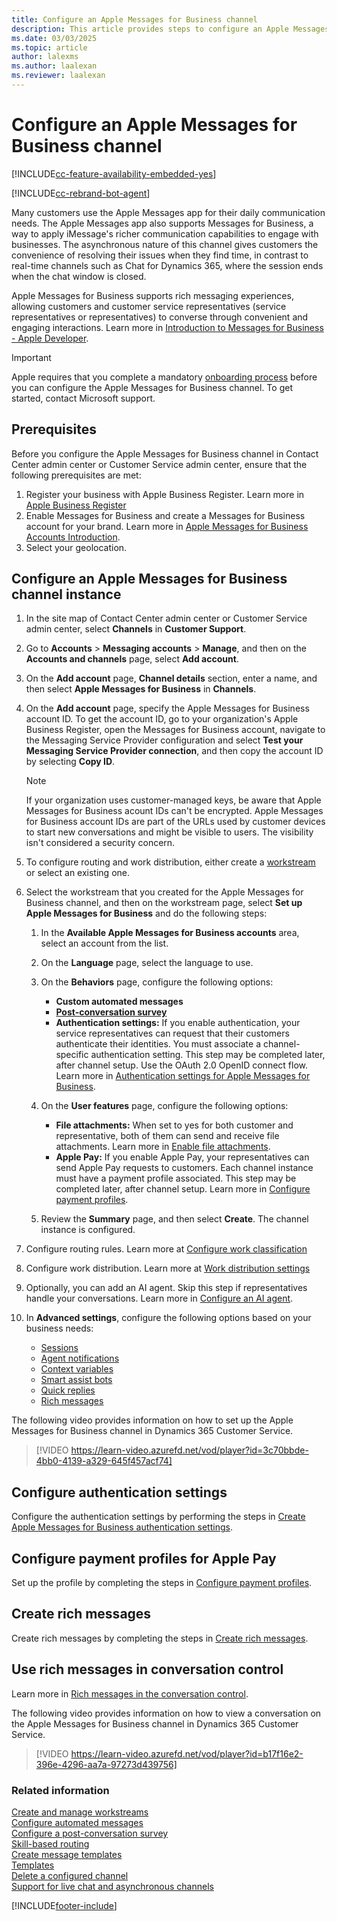 ```yaml
---
title: Configure an Apple Messages for Business channel
description: This article provides steps to configure an Apple Messages for Business channel and Apple pages in the admin center.
ms.date: 03/03/2025
ms.topic: article
author: lalexms
ms.author: laalexan
ms.reviewer: laalexan
---
```


# Configure an Apple Messages for Business channel

[!INCLUDE[cc-feature-availability-embedded-yes](../../includes/cc-feature-availability-embedded-yes.md)]

[!INCLUDE[cc-rebrand-bot-agent](../../includes/cc-rebrand-bot-agent.md)]


Many customers use the Apple Messages app for their daily communication needs. The Apple Messages app also supports Messages for Business, a way to apply iMessage's richer communication capabilities to engage with businesses. The asynchronous nature of this channel gives customers the convenience of resolving their issues when they find time, in contrast to real-time channels such as Chat for Dynamics 365, where the session ends when the chat window is closed.

Apple Messages for Business supports rich messaging experiences, allowing customers and customer service representatives (service representatives or representatives) to converse through convenient and engaging interactions. Learn more in [Introduction to Messages for Business - Apple Developer](https://developer.apple.com/design/human-interface-guidelines/messages-for-business).

> [!IMPORTANT]
> Apple requires that you complete a mandatory [onboarding process](https://go.microsoft.com/fwlink/?linkid=2296920) before you can configure the Apple Messages for Business channel. To get started, contact Microsoft support.

## Prerequisites

Before you configure the Apple Messages for Business channel in Contact Center admin center or Customer Service admin center, ensure that the following prerequisites are met:

1. Register your business with Apple Business Register. Learn more in [Apple Business Register](https://register.apple.com/)
1. Enable Messages for Business and create a Messages for Business account for your brand. Learn more in [Apple Messages for Business Accounts Introduction](https://register.apple.com/resources/messages/messaging-documentation/).
1. Select your geolocation.


## Configure an Apple Messages for Business channel instance

1. In the site map of Contact Center admin center or Customer Service admin center, select **Channels** in **Customer Support**.

1. Go to **Accounts** > **Messaging accounts** > **Manage**, and then on the **Accounts and channels** page, select **Add account**.

1. On the **Add account** page, **Channel details** section, enter a name, and then select **Apple Messages for Business** in **Channels**.

1. On the **Add account** page, specify the Apple Messages for Business account ID. To get the account ID, go to your organization's Apple Business Register, open the Messages for Business account, navigate to the Messaging Service Provider configuration and select **Test your Messaging Service Provider connection**, and then copy the account ID by selecting **Copy ID**.
   > [!Note]
   > If your organization uses customer-managed keys, be aware that Apple Messages for Business acount IDs can't be encrypted. Apple Messages for Business account IDs are part of the URLs used by customer devices to start new conversations and might be visible to users. The visibility isn't considered a security concern.

1. To configure routing and work distribution, either create a [workstream](create-workstreams.md) or select an existing one.

1. Select the workstream that you created for the Apple Messages for Business channel, and then on the workstream page, select **Set up Apple Messages for Business** and do the following steps:<br>

     1. In the **Available Apple Messages for Business accounts** area, select an account from the list.<br>
      
     1. On the **Language** page, select the language to use.<br>
      
     1. On the **Behaviors** page, configure the following options:<br>
        - **Custom automated messages**<br>
        - [**Post-conversation survey**](configure-post-conversation-survey.md)<br>
        - **Authentication settings:** If you enable authentication, your service representatives can request that their customers authenticate their identities. You must associate a channel-specific authentication setting. This step may be completed later, after channel setup. Use the OAuth 2.0 OpenID connect flow. Learn more in [Authentication settings for Apple Messages for Business](create-chat-auth-settings.md#create-authentication-settings-for-apple-messages-for-business).<br>
     
      1. On the **User features** page, configure the following options:<br>
           - **File attachments:** When set to yes for both customer and representative, both of them can send and receive file attachments. Learn more in [Enable file attachments](enable-file-attachments.md).<br>
           - **Apple Pay:** If you enable Apple Pay, your representatives can send Apple Pay requests to customers. Each channel instance must have a payment profile associated. This step may be completed later, after channel setup. Learn more in [Configure payment profiles](configure-payment-profiles.md).<br>
        
      1. Review the **Summary** page, and then select **Create**. The channel instance is configured.
        
1. Configure routing rules. Learn more at [Configure work classification](configure-work-classification.md)

1. Configure work distribution. Learn more at [Work distribution settings](create-workstreams.md#configure-work-distribution)

1. Optionally, you can add an AI agent. Skip this step if representatives handle your conversations. Learn more in [Configure an AI agent](create-workstreams.md#add-a-bot-to-a-workstream).

1. In **Advanced settings**, configure the following options based on your business needs:<br>
      - [Sessions](session-templates.md)<br>
      - [Agent notifications](notification-templates.md#out-of-the-box-notification-templates)<br>
      - [Context variables](manage-context-variables.md#add-context-variables)<br>
      - [Smart assist bots](../develop/smart-assist-bot.md)<br>
      - [Quick replies](create-quick-replies.md)<br>
      - [Rich messages](create-rich-messages.md)<br>

The following video provides information on how to set up the Apple Messages for Business channel in Dynamics 365 Customer Service.

> [!VIDEO https://learn-video.azurefd.net/vod/player?id=3c70bbde-4bb0-4139-a329-645f457acf74]

## Configure authentication settings

Configure the authentication settings by performing the steps in [Create Apple Messages for Business authentication settings](create-chat-auth-settings.md#create-authentication-settings-for-apple-messages-for-business).

## Configure payment profiles for Apple Pay

Set up the profile by completing the steps in [Configure payment profiles](configure-payment-profiles.md).

## Create rich messages

Create rich messages by completing the steps in [Create rich messages](create-rich-messages.md). 

## Use rich messages in conversation control

Learn more in [Rich messages in the conversation control](../use/rich-messages-conversation-control.md).

The following video provides information on how to view a conversation on the Apple Messages for Business channel in Dynamics 365 Customer Service.

> [!VIDEO https://learn-video.azurefd.net/vod/player?id=b17f16e2-396e-4296-aa7a-97273d439756]

### Related information

[Create and manage workstreams](create-workstreams.md#create-and-manage-workstreams)  
[Configure automated messages](configure-automated-message.md)  
[Configure a post-conversation survey](configure-post-conversation-survey.md)  
[Skill-based routing](overview-skill-work-distribution.md)  
[Create message templates](create-message-templates.md)  
[Templates](/dynamics365/app-profile-manager/templates-overview)  
[Delete a configured channel](delete-channel.md)  
[Support for live chat and asynchronous channels](card-support-in-channels.md)  

[!INCLUDE[footer-include](../../includes/footer-banner.md)]
